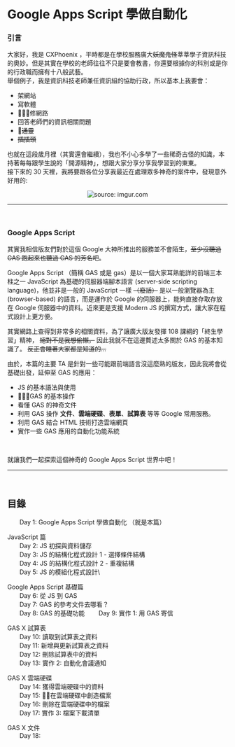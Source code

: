 Google Apps Script 學做自動化
==

### **引言**
大家好，我是 CXPhoenix ，平時都是在學校服務廣大~~妖魔鬼怪~~莘莘學子資訊科技的奧妙。但是其實在學校的老師往往不只是要會教書，你還要根據你的科別或是你的行政職而擁有十八般武藝。\
舉個例子，我是資訊科技老師兼任資訊組的協助行政，所以基本上我要會：
* 架網站
* 寫軟體
* 修網路
* 回答老師們的資訊相關問題
* ~~通靈~~
* ~~插插頭~~


也就在這段歲月裡（其實還會繼續），我也不小心多學了一些稀奇古怪的知識，本持著每每跟學生說的「開源精神」，想跟大家分享分享我學習到的東東。\
接下來的 30 天裡，我將要跟各位分享我最近在處理眾多神奇的案件中，發現意外好用的:
<center><img src="https://i.imgur.com/JngRRpw.png" title="source: imgur.com" /></center>

---
<br>

### **Google Apps Script**
其實我相信版友們對於這個 Google 大神所推出的服務並不會陌生，~~至少沒聽過 GAS 跑起來也聽過 GAS 的芳名吧~~。

Google Apps Script （簡稱 GAS 或是 gas）是以一個大家耳熟能詳的前端三本柱之一 JavaScript 為基礎的伺服器端腳本語言 (server-side scripting language)，他並非是一般的 JavaScript 一樣 ~~（廢話）~~ 是以一般瀏覽器為主 (browser-based) 的語言，而是運作於 Google 的伺服器上，能夠直接存取存放在 Google 伺服器中的資料。近來更是支援 Modern JS 的撰寫方式，讓大家在程式設計上更方便。

其實網路上查得到非常多的相關資料，為了讓廣大版友發揮 108 課綱的「終生學習」精神， ~~絕對不是我想偷懶，~~ 因此我就不在這邊贅述太多關於 GAS 的基本知識了。
~~反正會睡著大家都是知道的...~~

由於，本篇的主要 TA 是針對一些可能跟前端語言沒這麼熟的版友，因此我將會從基礎出發，延伸至 GAS 的應用：
* JS 的基本語法與使用
* GAS 的基本操作
* 看懂 GAS 的神奇文件
* 利用 GAS 操作 **文件**、**雲端硬碟**、**表單**、**試算表** 等等 Google 常用服務。
* 利用 GAS 結合 HTML 技術打造雲端網頁
* 實作一些 GAS 應用的自動化功能系統

<br>

就讓我們一起探索這個神奇的 Google Apps Script 世界中吧！

---
<br>

## **目錄**

&emsp;&emsp;Day 1: Google Apps Script 學做自動化 （就是本篇）

JavaScript 篇\
&emsp;&emsp;Day 2: JS 初探與資料儲存\
&emsp;&emsp;Day 3: JS 的結構化程式設計 1 - 選擇條件結構\
&emsp;&emsp;Day 4: JS 的結構化程式設計 2 - 重複結構\
&emsp;&emsp;Day 5: JS 的模組化程式設計\

Google Apps Script 基礎篇\
&emsp;&emsp;Day 6: 從 JS 到 GAS\
&emsp;&emsp;Day 7: GAS 的參考文件去哪看？\
&emsp;&emsp;Day 8: GAS 的基礎功能
&emsp;&emsp;Day 9: 實作 1: 用 GAS 寄信

GAS X 試算表\
&emsp;&emsp;Day 10: 讀取到試算表之資料\
&emsp;&emsp;Day 11: 新增與更新試算表之資料\
&emsp;&emsp;Day 12: 刪除試算表中的資料\
&emsp;&emsp;Day 13: 實作 2: 自動化會議通知

GAS X 雲端硬碟\
&emsp;&emsp;Day 14: 獲得雲端硬碟中的資料\
&emsp;&emsp;Day 15: 在雲端硬碟中創造檔案\
&emsp;&emsp;Day 16: 刪除在雲端硬碟中的檔案\
&emsp;&emsp;Day 17: 實作 3: 檔案下載清單

GAS X 文件\
&emsp;&emsp;Day 18: 